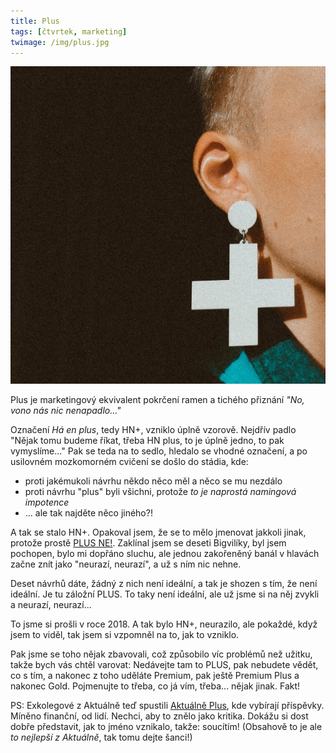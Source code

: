 ```yaml
---
title: Plus
tags: [čtvrtek, marketing]
twimage: /img/plus.jpg
---
```


![cover](/img/plus.jpg)

Plus je marketingový ekvivalent pokrčení ramen a tichého přiznání _"No, vono nás nic nenapadlo..."_

Označení _Há en plus_, tedy HN+, vzniklo úplně vzorově. Nejdřív padlo "Nějak tomu budeme říkat, třeba HN plus, to je úplně jedno, to pak vymyslíme..." Pak se teda na to sedlo, hledalo se vhodné označení, a po usilovném mozkomorném cvičení se došlo do stádia, kde:

- proti jakémukoli návrhu někdo něco měl a něco se mu nezdálo
- proti návrhu "plus" byli všichni, protože _to je naprostá namingová impotence_
- ... ale tak najděte něco jiného?!

A tak se stalo HN+. Opakoval jsem, že se to mělo jmenovat jakkoli jinak, protože prostě [PLUS NE!](https://bigvilik.com/2010/09/29/mm-13-naming-nen-nhoda/). Zaklínal jsem se deseti Bigvilíky, byl jsem pochopen, bylo mi dopřáno sluchu, ale jednou zakořeněný banál v hlavách začne znít jako "neurazí, neurazí", a už s ním nic nehne.

Deset návrhů dáte, žádný z nich není ideální, a tak je shozen s tím, že není ideální. Je tu záložní PLUS. To taky není ideální, ale už jsme si na něj zvykli a neurazí, neurazí...

To jsme si prošli v roce 2018. A tak bylo HN+, neurazilo, ale pokaždé, když jsem to viděl, tak jsem si vzpomněl na to, jak to vzniklo. 

Pak jsme se toho nějak zbavovali, což způsobilo víc problémů než užitku, takže bych vás chtěl varovat: Nedávejte tam to PLUS, pak nebudete vědět, co s tím, a nakonec z toho uděláte Premium, pak ještě Premium Plus a nakonec Gold. Pojmenujte to třeba, co já vím, třeba... nějak jinak. Fakt!

PS: Exkolegové z Aktuálně teď spustili [Aktuálně Plus](https://zpravy.aktualne.cz/a/r~aa3437103f8f11ebb0f60cc47ab5f122/), kde vybírají příspěvky. Míněno finanční, od lidí. Nechci, aby to znělo jako kritika. Dokážu si dost dobře představit, jak to jméno vznikalo, takže: soucítím! (Obsahově to je ale _to nejlepší z Aktuálně_, tak tomu dejte šanci!)